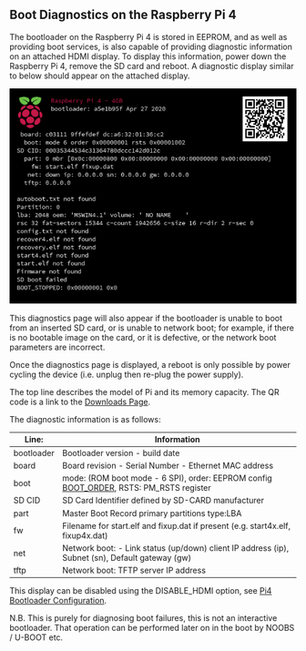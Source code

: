 ## Boot Diagnostics on the Raspberry Pi 4

The bootloader on the Raspberry Pi 4 is stored in EEPROM, and as well as providing boot services, is also capable of providing diagnostic information on an attached HDMI display. To display this information, power down the Raspberry Pi 4, remove the SD card and reboot. A diagnostic display similar to below should appear on the attached display.

![Boot Diagnostics Screen](bootloader-diagnostics.png)

This diagnostics page will also appear if the bootloader is unable to boot from an inserted SD card, or is unable to network boot; for example, if there is no bootable image on the card, or it is defective, or the network boot parameters are incorrect.

Once the diagnostics page is displayed, a reboot is only possible by power cycling the device (i.e. unplug then re-plug the power supply).

The top line describes the model of Pi and its memory capacity. The QR code is a link to the [Downloads Page](https://raspberrypi.org/downloads).

The diagnostic information is as follows:

| Line: | Information |
| ---- | ----------- |
| bootloader | Bootloader version - build date |
| board      | Board revision - Serial Number - Ethernet MAC address | 
| boot       | mode: (ROM boot mode - 6 SPI), order: EEPROM config [BOOT_ORDER](https://www.raspberrypi.org/documentation/hardware/raspberrypi/bcm2711_bootloader_config.md), RSTS: PM_RSTS register |
| SD CID	   | SD Card Identifier defined by SD-CARD manufacturer |
| part	     | Master Boot Record primary partitions type:LBA |
| fw	       | Filename for start.elf and fixup.dat if present (e.g. start4x.elf, fixup4x.dat) |
| net	       | Network boot: - Link status (up/down) client IP address (ip), Subnet (sn), Default gateway (gw) |
| tftp       | Network boot: TFTP server IP address|


This display can be disabled using the DISABLE_HDMI option, see [Pi4 Bootloader Configuration](./bcm2711_bootloader_config.md).

N.B. This is purely for diagnosing boot failures, this is not an interactive bootloader. That operation can be performed later on in the boot by NOOBS / U-BOOT etc.


